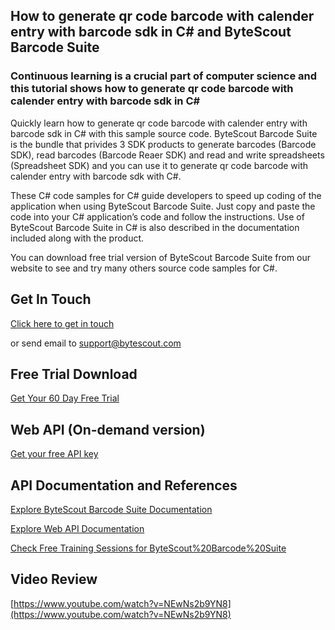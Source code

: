 ## How to generate qr code barcode with calender entry with barcode sdk in C# and ByteScout Barcode Suite

### Continuous learning is a crucial part of computer science and this tutorial shows how to generate qr code barcode with calender entry with barcode sdk in C#

Quickly learn how to generate qr code barcode with calender entry with barcode sdk in C# with this sample source code. ByteScout Barcode Suite is the bundle that privides 3  SDK products to generate barcodes (Barcode SDK), read barcodes (Barcode Reaer SDK) and read and write spreadsheets (Spreadsheet SDK) and you can use it to generate qr code barcode with calender entry with barcode sdk with C#.

 These C# code samples for C# guide developers to speed up coding of the application when using ByteScout Barcode Suite. Just copy and paste the code into your C# application’s code and follow the instructions. Use of ByteScout Barcode Suite in C# is also described in the documentation included along with the product.

You can download free trial version of ByteScout Barcode Suite from our website to see and try many others source code samples for C#.

## Get In Touch

[Click here to get in touch](https://bytescout.zendesk.com/hc/en-us/requests/new?subject=ByteScout%20Barcode%20Suite%20Question)

or send email to [support@bytescout.com](mailto:support@bytescout.com?subject=ByteScout%20Barcode%20Suite%20Question) 

## Free Trial Download

[Get Your 60 Day Free Trial](https://bytescout.com/download/web-installer?utm_source=github-readme)

## Web API (On-demand version)

[Get your free API key](https://pdf.co/documentation/api?utm_source=github-readme)

## API Documentation and References

[Explore ByteScout Barcode Suite Documentation](https://bytescout.com/documentation/index.html?utm_source=github-readme)

[Explore Web API Documentation](https://pdf.co/documentation/api?utm_source=github-readme)

[Check Free Training Sessions for ByteScout%20Barcode%20Suite](https://academy.bytescout.com/)

## Video Review

[https://www.youtube.com/watch?v=NEwNs2b9YN8](https://www.youtube.com/watch?v=NEwNs2b9YN8)